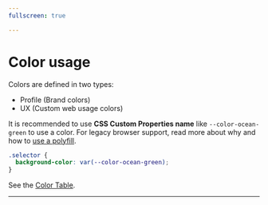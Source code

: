 ```yaml
---
fullscreen: true

---
```


<Intro>

# Color usage

Colors are defined in two types:

- Profile (Brand colors)
- UX (Custom web usage colors)

It is recommended to use **CSS Custom Properties name** like `--color-ocean-green` to use a color. For legacy browser support, read more about why and how to [use a polyfill](/uilib/usage/customisation/styling/polyfill).

```css
.selector {
  background-color: var(--color-ocean-green);
}
```

See the [Color Table](!/uilib/usage/customisation/colors#colors-table).

---

<IntroFooter href="/uilib/intro/09-icons" text="Next - Icons" />

</Intro>
